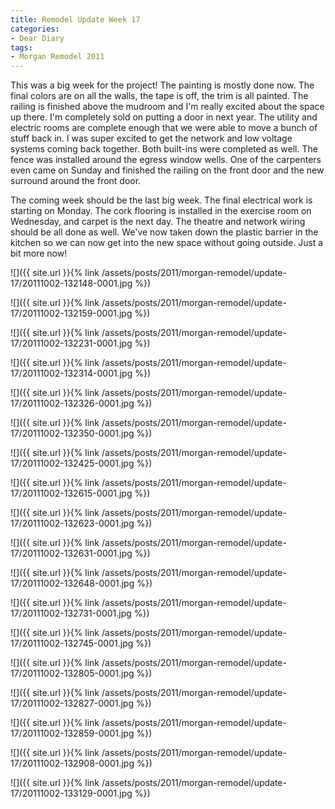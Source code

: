 ```yaml
---
title: Remodel Update Week 17
categories:
- Dear Diary
tags:
- Morgan Remodel 2011
---
```


This was a big week for the project! The painting is mostly done now. The final colors are on all the walls, the tape is off, the trim is all painted. The railing is finished above the mudroom and I'm really excited about the space up there. I'm completely sold on putting a door in next year. The utility and electric rooms are complete enough that we were able to move a bunch of stuff back in. I was super excited to get the network and low voltage systems coming back together. Both built-ins were completed as well. The fence was installed around the egress window wells. One of the carpenters even came on Sunday and finished the railing on the front door and the new surround around the front door.

The coming week should be the last big week. The final electrical work is starting on Monday. The cork flooring is installed in the exercise room on Wednesday, and carpet is the next day. The theatre and network wiring should be all done as well. We've now taken down the plastic barrier in the kitchen so we can now get into the new space without going outside. Just a bit more now!

![]({{ site.url }}{% link /assets/posts/2011/morgan-remodel/update-17/20111002-132148-0001.jpg %})

![]({{ site.url }}{% link /assets/posts/2011/morgan-remodel/update-17/20111002-132159-0001.jpg %})

![]({{ site.url }}{% link /assets/posts/2011/morgan-remodel/update-17/20111002-132231-0001.jpg %})

![]({{ site.url }}{% link /assets/posts/2011/morgan-remodel/update-17/20111002-132314-0001.jpg %})

![]({{ site.url }}{% link /assets/posts/2011/morgan-remodel/update-17/20111002-132326-0001.jpg %})

![]({{ site.url }}{% link /assets/posts/2011/morgan-remodel/update-17/20111002-132350-0001.jpg %})

![]({{ site.url }}{% link /assets/posts/2011/morgan-remodel/update-17/20111002-132425-0001.jpg %})

![]({{ site.url }}{% link /assets/posts/2011/morgan-remodel/update-17/20111002-132615-0001.jpg %})

![]({{ site.url }}{% link /assets/posts/2011/morgan-remodel/update-17/20111002-132623-0001.jpg %})

![]({{ site.url }}{% link /assets/posts/2011/morgan-remodel/update-17/20111002-132631-0001.jpg %})

![]({{ site.url }}{% link /assets/posts/2011/morgan-remodel/update-17/20111002-132648-0001.jpg %})

![]({{ site.url }}{% link /assets/posts/2011/morgan-remodel/update-17/20111002-132731-0001.jpg %})

![]({{ site.url }}{% link /assets/posts/2011/morgan-remodel/update-17/20111002-132745-0001.jpg %})

![]({{ site.url }}{% link /assets/posts/2011/morgan-remodel/update-17/20111002-132805-0001.jpg %})

![]({{ site.url }}{% link /assets/posts/2011/morgan-remodel/update-17/20111002-132827-0001.jpg %})

![]({{ site.url }}{% link /assets/posts/2011/morgan-remodel/update-17/20111002-132859-0001.jpg %})

![]({{ site.url }}{% link /assets/posts/2011/morgan-remodel/update-17/20111002-132908-0001.jpg %})

![]({{ site.url }}{% link /assets/posts/2011/morgan-remodel/update-17/20111002-133129-0001.jpg %})

